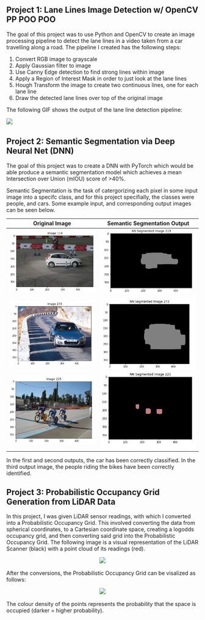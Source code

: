 ## Project 1: Lane Lines Image Detection w/ OpenCV PP POO POO

The goal of this project was to use Python and OpenCV to create an image processing pipeline to detect the lane lines in a video taken from a car travelling along a road. The pipeline I created has the following steps:


1. Convert RGB image to grayscale
2. Apply Gaussian filter to image
3. Use Canny Edge detection to find strong lines within image
4. Apply a Region of Interest Mask in order to just look at the lane lines
5. Hough Transform the image to create two continuous lines, one for each lane line
6. Draw the detected lane lines over top of the original image

The following GIF shows the output of the lane line detection pipeline:
      
![](Project1.gif)

## Project 2: Semantic Segmentation via Deep Neural Net (DNN)

The goal of this project was to create a DNN with PyTorch which would be able produce a semantic segmentation model which achieves a mean Intersection over Union (mIOU) score of >40%.

Semantic Segmentation is the task of catergorizing each pixel in some input image into a specifc class, and for this project specifially, the classes were people, and cars.
Some example input, and corresponding output images can be seen below.

| Original Image  | Semantic Segmentation Output|
| :-------------: |:---------------------------:|
| ![](media/Image1.PNG) | ![](media/SegImg1.PNG)|
| ![](media/Image2.PNG) | ![](media/SegImg2.PNG)|
| ![](media/Image3.PNG) | ![](media/SegImg3.PNG)|

In the first and second outputs, the car has been correctly classified. In the third output image, the people riding the bikes have been correctly identified.

## Project 3: Probabilistic Occupancy Grid Generation from LiDAR Data

In this project, I was given LiDAR sensor readings, with which I converted into a Probabilistic Occupancy Grid. This involved converting the data from spherical coordinates, to a Cartesian coordinate space, creating a logodds occupancy grid, and then converting said grid into the Probabilistic Occupancy Grid. The following image is a visual representation of the LiDAR Scanner (black) with a point cloud of its readings (red).

<p align="center">
  <img src="https://github.com/moward98/moward98.github.io/blob/main/media/ScannerReadings.PNG" />
</p>

After the conversions, the Probabilistic Occupancy Grid can be visalized as follows:
<p align="center">
  <img src="https://github.com/moward98/moward98.github.io/blob/main/media/ProbabilisticGrid.PNG" />
</p>
The colour density of the points represents the probability that the space is occupied (darker = higher probability).
